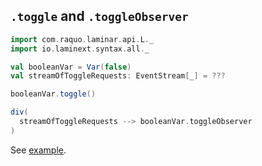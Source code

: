 ## `.toggle` and `.toggleObserver`

```scala
import com.raquo.laminar.api.L._
import io.laminext.syntax.all._

val booleanVar = Var(false)
val streamOfToggleRequests: EventStream[_] = ???

booleanVar.toggle()

div(
  streamOfToggleRequests --> booleanVar.toggleObserver 
)
```

See [example](/core/example-var-of-boolean-toggle).
